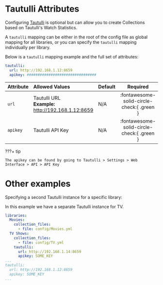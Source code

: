 # Tautulli Attributes

Configuring [Tautulli](https://tautulli.com/) is optional but can allow you to create Collections based on Tautulli's Watch Statistics.

A `tautulli` mapping can be either in the root of the config file as global mapping for all libraries, or you can specify the `tautulli` mapping individually per library.

Below is a `tautulli` mapping example and the full set of attributes:

```yaml
tautulli:
  url: http://192.168.1.12:8659
  apikey: ################################
```

| Attribute | Allowed Values                                        | Default | Required |
|:----------|:------------------------------------------------------|:--------|:--------:|
| `url`     | Tautulli URL<br>**Example:** http://192.168.1.12:8659 | N/A     | :fontawesome-solid-circle-check:{ .green }  |
| `apikey`  | Tautulli API Key                                      | N/A     | :fontawesome-solid-circle-check:{ .green }  |

???+ tip
    
    The apikey can be found by going to Tautulli > Settings > Web Interface > API > API Key

# Other examples

Specifying a second Tautulli instance for a specific library:

In this example we have a separate Tautulli instance for TV.

```yaml
libraries:
  Movies:
    collection_files:
      - file: config/Movies.yml
  TV Shows:
    collection_files:
      - file: config/TV.yml
    tautulli:
      url: http://192.168.1.14:8659
      apikey: SOME_KEY
...
tautulli:
  url: http://192.168.1.12:8659
  apikey: SOME_KEY
...
```
